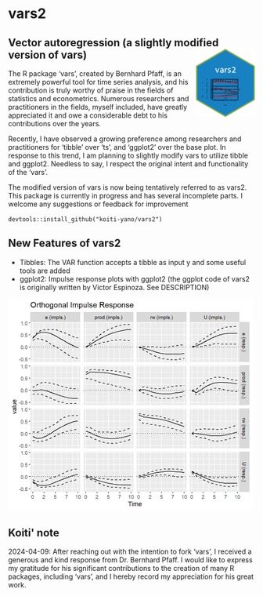 # vars2 


## Vector autoregression (a slightly modified version of vars) <img align="right" src="/tools/hex_vars2.png" width="120">

The R package ‘vars’, created by Bernhard Pfaff, is an extremely powerful tool for time series analysis, and his contribution is truly worthy of praise in the fields of statistics and econometrics. Numerous researchers and practitioners in the fields, myself included, have greatly appreciated it and owe a considerable debt to his contributions over the years.

Recently, I have observed a growing preference among researchers and practitioners for ‘tibble’ over ‘ts’, and ‘ggplot2’ over the base plot. In response to this trend, I am planning to slightly modify vars to utilize tibble and ggplot2.  Needless to say, I respect the original intent and functionality of the ‘vars’.

The modified version of vars is now being tentatively referred to as vars2. This package is currently in progress and has several incomplete parts. I welcome any suggestions or feedback for improvement

```
devtools::install_github("koiti-yano/vars2")
```

## New Features of vars2
+ Tibbles: The VAR function accepts a tibble as input y and some useful tools are added
+ ggplot2: Impulse response plots with ggplot2 (the ggplot code of vars2 is originally written by Victor Espinoza. See DESCRIPTION)

<img src="tools/figure/plot_irf_with_vars2.png" width="500">

## Koiti' note
2024-04-09: After reaching out with the intention to fork ‘vars’, I received a generous and kind response from Dr. Bernhard Pfaff. I would like to express my gratitude for his significant contributions to the creation of many R packages, including ‘vars’, and I hereby record my appreciation for his great work.
